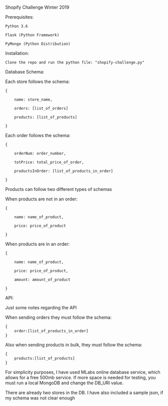 Shopify Challenge Winter 2019

Prerequisites:


```
Python 3.6

Flask (Python Framework)

PyMongo (Python Distribution)

```
Installation:

```
Clone the repo and run the python file: "shopify-challenge.py"
```
Database Schema:


Each store follows the schema:
```
{

	name: store_name,

	orders: [list_of_orders]

	products: [list_of_products]

}
```

Each order follows the schema:
```
{

	orderNum: order_number,

	totPrice: total_price_of_order,

	productsInOrder: [list_of_products_in_order]

}
```
Products can follow two different types of schemas


When products are not in an order:
```
{

	name: name_of_product,

	price: price_of_product

}
```
When products are in an order:
```
{

	name: name_of_product,

	price: price_of_product,

	amount: amount_of_product

}
```

API:

Just some notes regarding the API

When sending orders they must follow the schema:
```
{
	order:[list_of_products_in_order]
}
```
Also when sending products in bulk, they must follow the schema:
```
{
	products:[list_of_products]
}
```
For simplicity purposes, I have used MLabs online database service, which allows for a free 500mb service. If more space is needed for testing, you must run a local MongoDB and change the DB_URI value.

There are already two stores in the DB. I have also included a sample json, if my schema was not clear enough